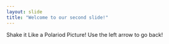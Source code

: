 ```yaml
---
layout: slide
title: "Welcome to our second slide!"
---
```

Shake it Like a Polariod Picture!
Use the left arrow to go back!
